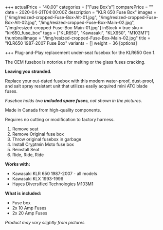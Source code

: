 +++
actualPrice = "40.00"
categories = ["Fuse Box's"]
comparePrice = ""
date = 2020-04-21T04:00:00Z
description = "KLR 650 Fuse Box"
images = ["/img/resized-cropped-Fuse-Box-Alt-01.jpg", "/img/resized-cropped-Fuse-Box-Alt-02.jpg", "/img/resized-cropped-Fuse-Box-Main-02.jpg", "/img/resized-cropped-Fuse-Box-Main-01.jpg"]
inStock = true
sku = "klr650_fuse_box"
tags = ["KLR650", "Kawasaki", "KLX650", "M103M1"]
thumbnailImage = "/img/resized-cropped-Fuse-Box-Main-02.jpg"
title = "KLR650 1987-2007 Fuse Box"
variants = []
weight = 36
[options]

+++
Plug-and-Play replacement under-seat fusebox for the KLR650 Gen 1.

The OEM fusebox is notorious for melting or the glass fuses cracking.

**Leaving you stranded.**

Replace your out-dated fusebox with this modern water-proof, dust-proof, and salt spray resistant unit that utilizes easily acquired mini ATC blade fuses.

_Fusebox holds two **included spare fuses**, not shown in the pictures._

Made in Canada from high-quality components.

Requires no cutting or modification to factory harness.

1. Remove seat
2. Remove Original fuse box
3. Throw original fusebox in garbage
4. Install Cryptmin Moto fuse box
5. Reinstall Seat
6. Ride, Ride, Ride

**Works with:**

* Kawasaki KLR 650 1987-2007 - all models
* Kawasaki KLX 1993-1996
* Hayes Diversified Technologies M103M1

**What is included:**

* Fuse box
* 2x 10 Amp Fuses
* 2x 20 Amp Fuses

_Product may vary slightly from pictures._
